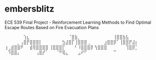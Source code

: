 # embersblitz
ECE 539 Final Project - Reinforcement Learning Methods to Find Optimal Escape Routes Based on Fire Evacuation Plans




⠀⠀⠀⠀⠀⠀⢱⣆⠀⠀⠀⠀⠀⠀
⠀⠀⠀⠀⠀⠀⠈⣿⣷⡀⠀⠀⠀⠀
⠀⠀⠀⠀⠀⠀⢸⣿⣿⣷⣧⠀⠀⠀
⠀⠀⠀⠀⡀⢠⣿⡟⣿⣿⣿⡇⠀⠀
⠀⠀⠀⠀⣳⣼⣿⡏⢸⣿⣿⣿⢀⠀
⠀⠀⠀⣰⣿⣿⡿⠁⢸⣿⣿⡟⣼⡆
⢰⢀⣾⣿⣿⠟⠀⠀⣾⢿⣿⣿⣿⣿
⢸⣿⣿⣿⡏⠀⠀⠀⠃⠸⣿⣿⣿⡿
⢳⣿⣿⣿⠀⠀⠀⠀⠀⠀⢹⣿⡿⡁
⠀⠹⣿⣿⡄⠀⠀⠀⠀⠀⢠⣿⡞⠁
⠀⠀⠈⠛⢿⣄⠀⠀⠀⣠⠞⠋⠀⠀
⠀⠀⠀⠀⠀⠀⠉⠀⠀⠀⠀⠀⠀⠀
